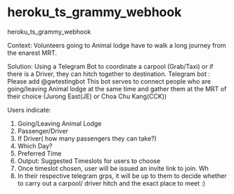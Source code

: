 # heroku_ts_grammy_webhook
heroku_ts_grammy_webhook

Context: Volunteers going to Animal lodge have to walk a long journey from the enarest MRT.

Solution: Using a Telegram Bot to coordinate a carpool (Grab/Taxi) or if there is a Driver, they can hitch together to destination.
Telegram bot : Please add @gwtestingbot
This bot serves to connect people who are going/leaving Animal lodge at the same time and gather them at the MRT of their choice (Jurong East(JE) or Choa Chu Kang(CCK))


Users  indicate:
1) Going/Leaving Animal Lodge
2) Passenger/Driver
3) If Driver( how many passengers they can take?)
4) Which Day?
5) Preferred Time
6) Output: Suggested Timeslots for users to choose
7) Once timeslot chosen, user will be issued an invite link to join. Wh
8) In their respective telegram grps, it will be up to them to decide whether to carry out a carpool/ driver hitch and the exact place to meet :)
